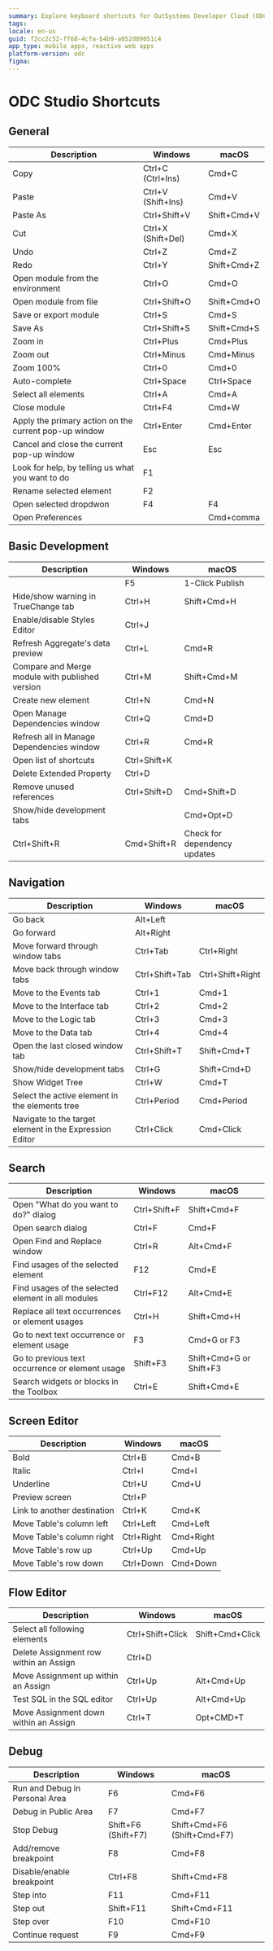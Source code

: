 ```yaml
---
summary: Explore keyboard shortcuts for OutSystems Developer Cloud (ODC) across Windows and macOS platforms, enhancing productivity in application development.
tags:
locale: en-us
guid: f2cc2c52-ff68-4cfa-b4b9-a052d89051c4
app_type: mobile apps, reactive web apps
platform-version: odc
figma:
---
```

# ODC Studio Shortcuts


## General

|Description|Windows|macOS|
|---|---|---|
|Copy|Ctrl+C (Ctrl+Ins)|Cmd+C|
|Paste|Ctrl+V (Shift+Ins)|Cmd+V|
|Paste As|Ctrl+Shift+V|Shift+Cmd+V|
|Cut|Ctrl+X (Shift+Del)|Cmd+X|
|Undo|Ctrl+Z|Cmd+Z|
|Redo|Ctrl+Y|Shift+Cmd+Z|
|Open module from the environment|Ctrl+O|Cmd+O|
|Open module from file|Ctrl+Shift+O|Shift+Cmd+O|
|Save or export module|Ctrl+S|Cmd+S|
|Save As|Ctrl+Shift+S|Shift+Cmd+S|
|Zoom in|Ctrl+Plus|Cmd+Plus|
|Zoom out|Ctrl+Minus|Cmd+Minus|
|Zoom 100%|Ctrl+0|Cmd+0|
|Auto-complete|Ctrl+Space|Ctrl+Space|
|Select all elements|Ctrl+A|Cmd+A|
|Close module|Ctrl+F4|Cmd+W|
|Apply the primary action on the current pop-up window|Ctrl+Enter|Cmd+Enter|
|Cancel and close the current pop-up window|Esc|Esc|
|Look for help, by telling us what you want to do|F1||
|Rename selected element|F2||
|Open selected dropdwon|F4|F4|
|Open Preferences||Cmd+comma||

## Basic Development

|Description|Windows|macOS|
|---|---|---|
||F5|1-Click Publish|
|Hide/show warning in TrueChange tab|Ctrl+H|Shift+Cmd+H|
|Enable/disable Styles Editor|Ctrl+J||
|Refresh Aggregate's data preview|Ctrl+L|Cmd+R|
|Compare and Merge module with published version|Ctrl+M|Shift+Cmd+M|
|Create new element|Ctrl+N|Cmd+N|
|Open Manage Dependencies window|Ctrl+Q|Cmd+D|
|Refresh all in Manage Dependencies window|Ctrl+R|Cmd+R|
|Open list of shortcuts|Ctrl+Shift+K||
|Delete Extended Property|Ctrl+D||
|Remove unused references|Ctrl+Shift+D|Cmd+Shift+D|
|Show/hide development tabs||Cmd+Opt+D|
|Ctrl+Shift+R|Cmd+Shift+R|Check for dependency updates|

## Navigation

|Description|Windows|macOS|
|---|---|---|
|Go back|Alt+Left||
|Go forward|Alt+Right||
|Move forward through window tabs|Ctrl+Tab|Ctrl+Right|
|Move back through window tabs|Ctrl+Shift+Tab|Ctrl+Shift+Right|
|Move to the Events tab|Ctrl+1|Cmd+1|
|Move to the Interface tab|Ctrl+2|Cmd+2|
|Move to the Logic tab|Ctrl+3|Cmd+3|
|Move to the Data tab|Ctrl+4|Cmd+4|
|Open the last closed window tab|Ctrl+Shift+T|Shift+Cmd+T|
|Show/hide development tabs|Ctrl+G|Shift+Cmd+D|
|Show Widget Tree|Ctrl+W|Cmd+T|
|Select the active element in the elements tree|Ctrl+Period|Cmd+Period|
|Navigate to the target element in the Expression Editor|Ctrl+Click|Cmd+Click|

## Search

|Description|Windows|macOS|
|---|---|---|
|Open "What do you want to do?" dialog|Ctrl+Shift+F|Shift+Cmd+F|
|Open search dialog|Ctrl+F|Cmd+F|
|Open Find and Replace window|Ctrl+R|Alt+Cmd+F|
|Find usages of the selected element|F12|Cmd+E|
|Find usages of the selected element in all modules|Ctrl+F12|Alt+Cmd+E|
|Replace all text occurrences or element usages|Ctrl+H|Shift+Cmd+H|
|Go to next text occurrence or element usage|F3|Cmd+G or F3|
|Go to previous text occurrence or element usage|Shift+F3|Shift+Cmd+G or Shift+F3|
|Search widgets or blocks in the Toolbox|Ctrl+E|Shift+Cmd+E|

## Screen Editor

|Description|Windows|macOS|
|---|---|---|
|Bold|Ctrl+B|Cmd+B|
|Italic|Ctrl+I|Cmd+I|
|Underline|Ctrl+U|Cmd+U|
|Preview screen|Ctrl+P||
|Link to another destination|Ctrl+K|Cmd+K|
|Move Table's column left|Ctrl+Left|Cmd+Left|
|Move Table's column right|Ctrl+Right|Cmd+Right|
|Move Table's row up|Ctrl+Up|Cmd+Up|
|Move Table's row down|Ctrl+Down|Cmd+Down|

## Flow Editor

|Description|Windows|macOS|
|---|---|---|
|Select all following elements|Ctrl+Shift+Click|Shift+Cmd+Click|
|Delete Assignment row within an Assign|Ctrl+D||
|Move Assignment up within an Assign|Ctrl+Up|Alt+Cmd+Up|
|Test SQL in the SQL editor|Ctrl+Up|Alt+Cmd+Up|
|Move Assignment down within an Assign|Ctrl+T|Opt+CMD+T|

## Debug

|Description|Windows|macOS|
|---|---|---|
|Run and Debug in Personal Area|F6|Cmd+F6|
|Debug in Public Area|F7|Cmd+F7|
|Stop Debug|Shift+F6 (Shift+F7)|Shift+Cmd+F6 (Shift+Cmd+F7)||
|Add/remove breakpoint|F8|Cmd+F8|
|Disable/enable breakpoint|Ctrl+F8|Shift+Cmd+F8|
|Step into|F11|Cmd+F11|
|Step out|Shift+F11|Shift+Cmd+F11|
|Step over|F10|Cmd+F10|
|Continue request|F9|Cmd+F9|
